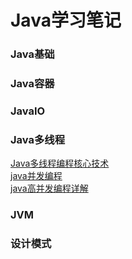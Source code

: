 # Java学习笔记
### Java基础

### Java容器


### JavaIO


### Java多线程
[Java多线程编程核心技术](https://github.com/lvCmx/study/blob/master/note/java/Java%E5%A4%9A%E7%BA%BF%E7%A8%8B%E7%BC%96%E7%A8%8B%E6%A0%B8%E5%BF%83%E6%8A%80%E6%9C%AF/index.md)  
[java并发编程](https://github.com/lvCmx/study/blob/master/note/java/java%E5%B9%B6%E5%8F%91%E7%BC%96%E7%A8%8B/index.md)  
[java高并发编程详解](https://github.com/lvCmx/study/blob/master/note/java/java%E9%AB%98%E5%B9%B6%E5%8F%91%E7%BC%96%E7%A8%8B%E8%AF%A6%E8%A7%A3/index.md)  
### JVM


### 设计模式
